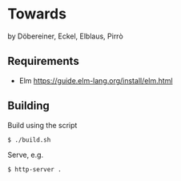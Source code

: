 # Towards
by Döbereiner, Eckel, Elblaus, Pirrò

## Requirements
- Elm https://guide.elm-lang.org/install/elm.html

## Building
Build using the script

`$ ./build.sh`

Serve, e.g.

`$ http-server .`


